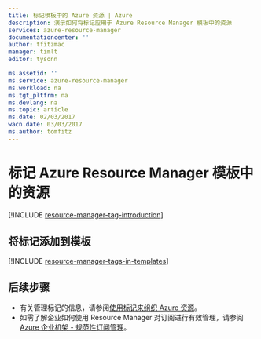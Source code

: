 ```yaml
---
title: 标记模板中的 Azure 资源 | Azure
description: 演示如何将标记应用于 Azure Resource Manager 模板中的资源
services: azure-resource-manager
documentationcenter: ''
author: tfitzmac
manager: timlt
editor: tysonn

ms.assetid: ''
ms.service: azure-resource-manager
ms.workload: na
ms.tgt_pltfrm: na
ms.devlang: na
ms.topic: article
ms.date: 02/03/2017
wacn.date: 03/03/2017
ms.author: tomfitz
---
```


# 标记 Azure Resource Manager 模板中的资源
[!INCLUDE [resource-manager-tag-introduction](../../includes/resource-manager-tag-introduction.md)]

## 将标记添加到模板

[!INCLUDE [resource-manager-tags-in-templates](../../includes/resource-manager-tags-in-templates.md)]

## 后续步骤
* 有关管理标记的信息，请参阅[使用标记来组织 Azure 资源](./resource-group-using-tags.md)。
* 如需了解企业如何使用 Resource Manager 对订阅进行有效管理，请参阅 [Azure 企业机架 - 规范性订阅管理](./resource-manager-subscription-governance.md)。

<!---HONumber=Mooncake_0227_2017-->
<!--Update_Description: New article about how to utilize the tag on the azure resource manager template -->